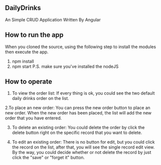 ## DailyDrinks
An Simple CRUD Application Written By Angular

## How to run the app
When you cloned the source, using the following step to install the modules then execute the app.
1. npm install
2. npm start
P.S. make sure you've installed the nodeJS

## How to operate
1. To view the order list:
If every thing is ok, you could see the two default daily drinks order on the list.

2.To place an new order:
You can press the new order button to place an new order.
When the new order has been placed, the list will add the new order that you have entered.

3. To delete an existing order:
You could delete the order by click the delete button right on the specific record that you want to delete. 

4. To edit an existing order:
There is no button for edit, but you could click the record on the list, after that, you will see the single record edit view. By the way, you could decide whether or not delete the record by just click the "save" or "forget it" button.
